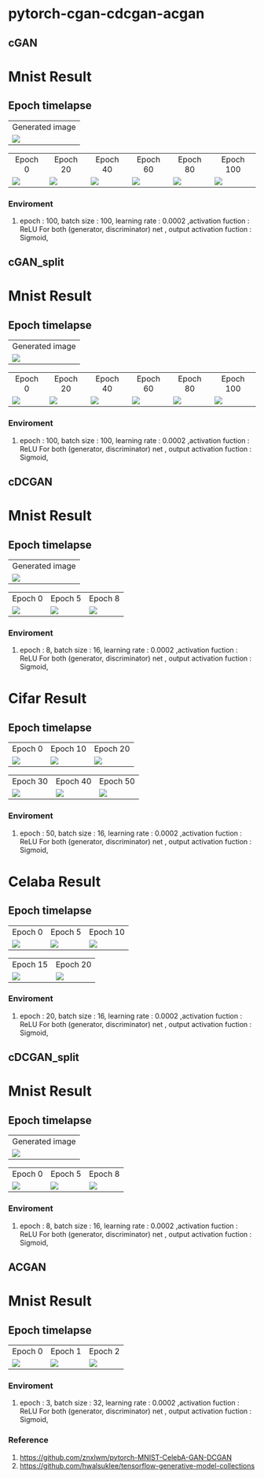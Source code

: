 pytorch-cgan-cdcgan-acgan
======================


cGAN
-----------------

# Mnist Result
## Epoch timelapse

<table align='center'>
<tr align='center'>
 <td> Generated image</td>
 </tr>
<tr>
 <td><img src = 'img/cgan_fixed/cgan_fixed.gif'> </td>
</tr>
</table>

<table align='center'>
<tr align='center'>
 <td> Epoch 0 </td>
<td> Epoch 20 </td>
<td> Epoch 40 </td>
<td> Epoch 60 </td>
<td> Epoch 80 </td>
<td> Epoch 100 </td>
 </tr>
<tr>
 <td><img src = 'img/cgan_fixed/mnist_gan_epoch0.png'> </td>
 <td><img src = 'img/cgan_fixed/mnist_gan_epoch20.png'></td>
 <td><img src = 'img/cgan_fixed/mnist_gan_epoch40.png'> </td>
 <td><img src = 'img/cgan_fixed/mnist_gan_epoch60.png'> </td>
 <td><img src = 'img/cgan_fixed/mnist_gan_epoch80.png'></td>
 <td><img src = 'img/cgan_fixed/mnist_gan_epoch99.png'> </td>
</tr>
</table>


### Enviroment
1. epoch : 100, batch size : 100, learning rate : 0.0002 ,activation fuction : ReLU For 
both (generator, discriminator) net , output activation fuction : Sigmoid,


cGAN_split
-----------------

# Mnist Result
## Epoch timelapse

<table align='center'>
<tr align='center'>
 <td> Generated image</td>
 </tr>
<tr>
 <td><img src = 'img/cgan_fixed_split/cgan_fixed_split.gif'> </td>
</tr>
</table>

<table align='center'>
<tr align='center'>
 <td> Epoch 0 </td>
<td> Epoch 20 </td>
<td> Epoch 40 </td>
<td> Epoch 60 </td>
<td> Epoch 80 </td>
<td> Epoch 100 </td>
 </tr>
<tr>
 <td><img src = 'img/cgan_fixed_split/mnist_gan_epoch0.png'> </td>
 <td><img src = 'img/cgan_fixed_split/mnist_gan_epoch20.png'></td>
 <td><img src = 'img/cgan_fixed_split/mnist_gan_epoch40.png'> </td>
 <td><img src = 'img/cgan_fixed_split/mnist_gan_epoch60.png'> </td>
 <td><img src = 'img/cgan_fixed_split/mnist_gan_epoch80.png'></td>
 <td><img src = 'img/cgan_fixed_split/mnist_gan_epoch99.png'> </td>
</tr>
</table>


### Enviroment
1. epoch : 100, batch size : 100, learning rate : 0.0002 ,activation fuction : ReLU For 
both (generator, discriminator) net , output activation fuction : Sigmoid,


cDCGAN
-----------------

# Mnist Result
## Epoch timelapse

<table align='center'>
<tr align='center'>
 <td> Generated image</td>
 </tr>
<tr>
 <td><img src = 'img/cdcgan_fixed/cdcgan_fixed.gif'> </td>
</tr>
</table>

<table align='center'>
<tr align='center'>
 <td> Epoch 0 </td>
<td> Epoch 5 </td>
<td> Epoch 8 </td>
 </tr>
<tr>
 <td><img src = 'img/cdcgan_fixed/dc_gan_figure_epoch0.png'> </td>
 <td><img src = 'img/cdcgan_fixed/dc_gan_figure_epoch5.png'></td>
 <td><img src = 'img/cdcgan_fixed/dc_gan_figure_epoch8.png'> </td>
</tr>
</table>


### Enviroment
1. epoch : 8, batch size : 16, learning rate : 0.0002 ,activation fuction : ReLU For 
both (generator, discriminator) net , output activation fuction : Sigmoid,

# Cifar Result
## Epoch timelapse

<table align='center'>
<tr align='center'>
 <td> Epoch 0 </td>
<td> Epoch 10 </td>
<td> Epoch 20 </td>
 </tr>
<tr>
 <td><img src = 'img/cdcgan_cifar/cifar_cdcgan_figure_epoch_edit_0.png'> </td>
 <td><img src = 'img/cdcgan_cifar/cifar_cdcgan_figure_epoch_edit_10.png'></td>
 <td><img src = 'img/cdcgan_cifar/cifar_cdcgan_figure_epoch_edit_20.png'> </td>
</tr>
</table>



<table align='center'>
<tr align='center'>
 <td> Epoch 30 </td>
<td> Epoch 40 </td>
<td> Epoch 50 </td>
 </tr>
<tr>
 <td><img src = 'img/cdcgan_cifar/cifar_cdcgan_figure_epoch_edit_30.png'> </td>
 <td><img src = 'img/cdcgan_cifar/cifar_cdcgan_figure_epoch_edit_40.png'> </td>
 <td><img src = 'img/cdcgan_cifar/cifar_cdcgan_figure_epoch_edit_50.png'> </td>
</tr>
</table>

### Enviroment
1. epoch : 50, batch size : 16, learning rate : 0.0002 ,activation fuction : ReLU For 
both (generator, discriminator) net , output activation fuction : Sigmoid,


# Celaba Result
## Epoch timelapse

<table align='center'>
<tr align='center'>
 <td> Epoch 0 </td>
<td> Epoch 5 </td>
<td> Epoch 10 </td>
 </tr>
<tr>
 <td><img src = 'img/cdcgan_celeaba/cdcgan_figure_epoch_edit_0.png'> </td>
 <td><img src = 'img/cdcgan_celeaba/cdcgan_figure_epoch_edit_5.png'></td>
 <td><img src = 'img/cdcgan_celeaba/cdcgan_figure_epoch_edit_10.png'> </td>
</tr>
</table>

<table align='center'>
<tr align='center'>
 <td> Epoch 15 </td>
<td> Epoch 20 </td>
 </tr>
<tr>
 <td><img src = 'img/cdcgan_celeaba/cdcgan_figure_epoch_edit_15.png'> </td>
 <td><img src = 'img/cdcgan_celeaba/cdcgan_figure_epoch_edit_20.png'> </td>
</tr>
</table>

### Enviroment
1. epoch : 20, batch size : 16, learning rate : 0.0002 ,activation fuction : ReLU For 
both (generator, discriminator) net , output activation fuction : Sigmoid,


cDCGAN_split
-----------------

# Mnist Result
## Epoch timelapse

<table align='center'>
<tr align='center'>
 <td> Generated image</td>
 </tr>
<tr>
 <td><img src = 'img/cdcgan_fixed_split/cdcgan_fixed_split.gif'> </td>
</tr>
</table>

<table align='center'>
<tr align='center'>
 <td> Epoch 0 </td>
<td> Epoch 5 </td>
<td> Epoch 8 </td>
 </tr>
<tr>
 <td><img src = 'img/cdcgan_fixed_split/dc_gan_figure_epoch0.png'> </td>
 <td><img src = 'img/cdcgan_fixed_split/dc_gan_figure_epoch5.png'></td>
 <td><img src = 'img/cdcgan_fixed_split/dc_gan_figure_epoch8.png'> </td>
</tr>
</table>


### Enviroment
1. epoch : 8, batch size : 16, learning rate : 0.0002 ,activation fuction : ReLU For 
both (generator, discriminator) net , output activation fuction : Sigmoid,


ACGAN
-----------------

# Mnist Result
## Epoch timelapse


<table align='center'>
<tr align='center'>
 <td> Epoch 0 </td>
<td> Epoch 1 </td>
<td> Epoch 2 </td>
 </tr>
<tr>
 <td><img src = 'img/acgan_fixed/ac_gan_figure_epoch0.png'> </td>
 <td><img src = 'img/acgan_fixed/ac_gan_figure_epoch1.png'></td>
 <td><img src = 'img/acgan_fixed/ac_gan_figure_epoch2.png'> </td>
</tr>
</table>


### Enviroment
1. epoch : 3, batch size : 32, learning rate : 0.0002 ,activation fuction : ReLU For 
both (generator, discriminator) net , output activation fuction : Sigmoid,




### Reference

1. https://github.com/znxlwm/pytorch-MNIST-CelebA-GAN-DCGAN
2. https://github.com/hwalsuklee/tensorflow-generative-model-collections






